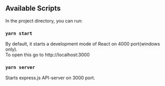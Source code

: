 ## Available Scripts

In the project directory, you can run:

### `yarn start`
By default, it starts a development mode of React on 4000 port(windows only). <br />
To open this go to http://localhost:3000

### `yarn server`
Starts express.js API-server on 3000 port.



